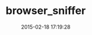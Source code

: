 ---
layout: post
title:  "browser_sniffer"
repo:   "Shopify/browser_sniffer"
date:   2015-02-18 17:19:28
gemurl: https://github.com/Shopify/browser_sniffer
---